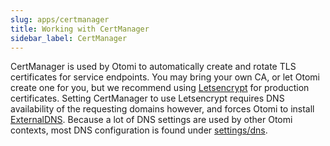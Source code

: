 ```yaml
---
slug: apps/certmanager
title: Working with CertManager
sidebar_label: CertManager
---
```


CertManager is used by Otomi to automatically create and rotate TLS certificates for service endpoints. You may bring your own CA, or let Otomi create one for you, but we recommend using [Letsencrypt](https://letsencrypt.org) for production certificates.
Setting CertManager to use Letsencrypt requires DNS availability of the requesting domains however, and forces Otomi to install [ExternalDNS](external-dns). Because a lot of DNS settings are used by other Otomi contexts, most DNS configuration is found under [settings/dns](/docs/console/settings#dns).

